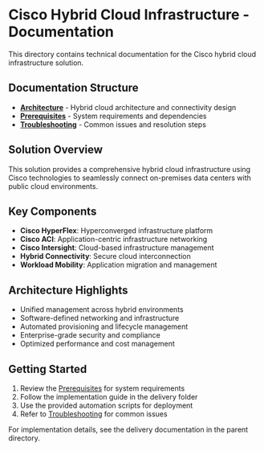 # Cisco Hybrid Cloud Infrastructure - Documentation

This directory contains technical documentation for the Cisco hybrid cloud infrastructure solution.

## Documentation Structure

- **[Architecture](architecture.md)** - Hybrid cloud architecture and connectivity design
- **[Prerequisites](prerequisites.md)** - System requirements and dependencies
- **[Troubleshooting](troubleshooting.md)** - Common issues and resolution steps

## Solution Overview

This solution provides a comprehensive hybrid cloud infrastructure using Cisco technologies to seamlessly connect on-premises data centers with public cloud environments.

## Key Components

- **Cisco HyperFlex**: Hyperconverged infrastructure platform
- **Cisco ACI**: Application-centric infrastructure networking
- **Cisco Intersight**: Cloud-based infrastructure management
- **Hybrid Connectivity**: Secure cloud interconnection
- **Workload Mobility**: Application migration and management

## Architecture Highlights

- Unified management across hybrid environments
- Software-defined networking and infrastructure
- Automated provisioning and lifecycle management
- Enterprise-grade security and compliance
- Optimized performance and cost management

## Getting Started

1. Review the [Prerequisites](prerequisites.md) for system requirements
2. Follow the implementation guide in the delivery folder
3. Use the provided automation scripts for deployment
4. Refer to [Troubleshooting](troubleshooting.md) for common issues

For implementation details, see the delivery documentation in the parent directory.